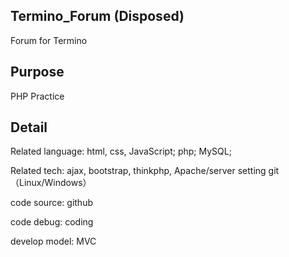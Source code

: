 ## Termino_Forum (Disposed)
Forum for Termino

## Purpose
PHP Practice

## Detail
Related language: html, css, JavaScript; php; MySQL;

Related tech: ajax, bootstrap, thinkphp, Apache/server setting git （Linux/Windows）

code source: github

code debug: coding

develop model: MVC
